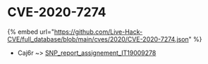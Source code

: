 # CVE-2020-7274
{% embed url="https://github.com/Live-Hack-CVE/full_database/blob/main/cves/2020/CVE-2020-7274.json" %}

* Caj6r ~> [SNP_report_assignement_IT19009278](https://www.alice-snow.ru/2020/database/cve-2020-7274/snp_report_assignement_it19009278-caj6r)
